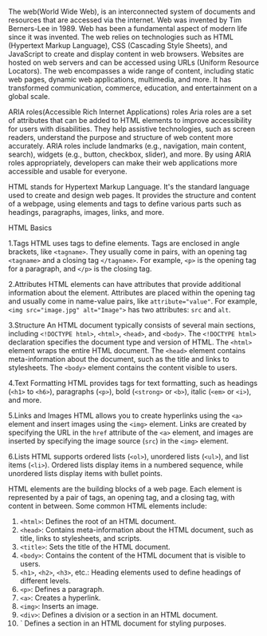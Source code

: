 The web(World Wide Web), is an interconnected system of documents and resources that are accessed via the internet. Web was invented by Tim Berners-Lee in 1989.
Web has been a fundamental aspect of modern life since it was invented. The web relies on technologies such as HTML (Hypertext Markup Language), CSS (Cascading Style Sheets), and JavaScript to create and display content in web browsers. Websites are hosted on web servers and can be accessed using URLs (Uniform Resource Locators). The web encompasses a wide range of content, including static web pages, dynamic web applications, multimedia, and more. It has transformed communication, commerce, education, and entertainment on a global scale.

ARIA roles(Accessible Rich Internet Applications) roles
Aria roles are a set of attributes that can be added to HTML elements to improve accessibility for users with disabilities. They help assistive technologies, such as screen readers, understand the purpose and structure of web content more accurately. ARIA roles include landmarks (e.g., navigation, main content, search), widgets (e.g., button, checkbox, slider), and more. By using ARIA roles appropriately, developers can make their web applications more accessible and usable for everyone.

HTML stands for Hypertext Markup Language. It's the standard language used to create and design web pages. It provides the structure and content of a webpage, using elements and tags to define various parts such as headings, paragraphs, images, links, and more.

HTML Basics

1.Tags
HTML uses tags to define elements. Tags are enclosed in angle brackets, like `<tagname>`. They usually come in pairs, with an opening tag `<tagname>` and a closing tag `</tagname>`. For example, `<p>` is the opening tag for a paragraph, and `</p>` is the closing tag.

2.Attributes
HTML elements can have attributes that provide additional information about the element. Attributes are placed within the opening tag and usually come in name-value pairs, like `attribute="value"`. For example, `<img src="image.jpg" alt="Image">` has two attributes: `src` and `alt`.

3.Structure
An HTML document typically consists of several main sections, including `<!DOCTYPE html>`, `<html>`, `<head>`, and `<body>`. The `<!DOCTYPE html>` declaration specifies the document type and version of HTML. The `<html>` element wraps the entire HTML document. The `<head>` element contains meta-information about the document, such as the title and links to stylesheets. The `<body>` element contains the content visible to users.

4.Text Formatting
HTML provides tags for text formatting, such as headings (`<h1>` to `<h6>`), paragraphs (`<p>`), bold (`<strong>` or `<b>`), italic (`<em>` or `<i>`), and more.

5.Links and Images
HTML allows you to create hyperlinks using the `<a>` element and insert images using the `<img>` element. Links are created by specifying the URL in the `href` attribute of the `<a>` element, and images are inserted by specifying the image source (`src`) in the `<img>` element.

6.Lists
HTML supports ordered lists (`<ol>`), unordered lists (`<ul>`), and list items (`<li>`). Ordered lists display items in a numbered sequence, while unordered lists display items with bullet points.

HTML elements are the building blocks of a web page. Each element is represented by a pair of tags, an opening tag, and a closing tag, with content in between. Some common HTML elements include:

1. `<html>`: Defines the root of an HTML document.
2. `<head>`: Contains meta-information about the HTML document, such as title, links to stylesheets, and scripts.
3. `<title>`: Sets the title of the HTML document.
4. `<body>`: Contains the content of the HTML document that is visible to users.
5. `<h1>`, `<h2>`, `<h3>`, etc.: Heading elements used to define headings of different levels.
6. `<p>`: Defines a paragraph.
7. `<a>`: Creates a hyperlink.
8. `<img>`: Inserts an image.
9. `<div>`: Defines a division or a section in an HTML document.
10. `<span> Defines a section in an HTML document for styling purposes.



